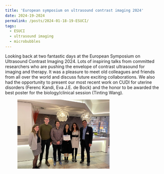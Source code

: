 ```yaml
---
title: 'European symposium on ultrasound contrast imaging 2024'
date: 2024-19-2024
permalink: /posts/2024-01-18-19-ESUCI/
tags:
  - ESUCI
  - ultrasound imaging 
  - microbubbles 
---
```


Looking back at two fantastic days at the European Symposium on Ultrasound Contrast Imaging 2024. 
Lots of inspiring talks from committed researchers who are pushing the envelope of contrast ultrasound for imaging and therapy.
It was a pleasure to meet old colleagues and friends from all over the world and discuss future exciting collaborations.
We also had the opportunity to present our most recent work on CUDI for uterine disorders (Ferenc Kandi, Eva J.E. de Bock) and the honor to be awarded the best poster for the biology/clinical session (Tinting Wang). 

<figure style="width:300px">
  <img src='/images/tingting_poster_award.jfif' alt="poster award" >
</figure>